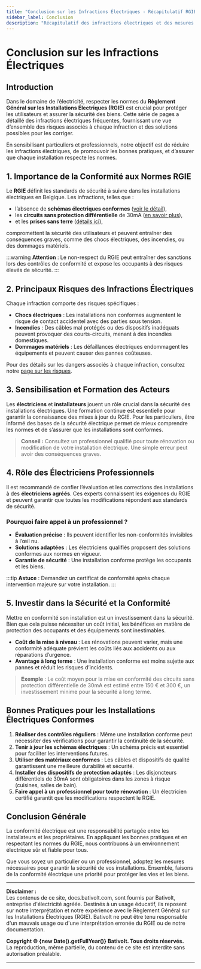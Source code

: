 ```yaml
---
title: "Conclusion sur les Infractions Électriques - Récapitulatif RGIE"
sidebar_label: Conclusion
description: "Récapitulatif des infractions électriques et des mesures de conformité selon le RGIE. Points essentiels pour assurer la sécurité et la conformité des installations électriques en Belgique."
---
```


# Conclusion sur les Infractions Électriques

## Introduction

Dans le domaine de l’électricité, respecter les normes du **Règlement Général sur les Installations Électriques (RGIE)** est crucial pour protéger les utilisateurs et assurer la sécurité des biens. Cette série de pages a détaillé des infractions électriques fréquentes, fournissant une vue d’ensemble des risques associés à chaque infraction et des solutions possibles pour les corriger. 

En sensibilisant particuliers et professionnels, notre objectif est de réduire les infractions électriques, de promouvoir les bonnes pratiques, et d’assurer que chaque installation respecte les normes.

## 1. Importance de la Conformité aux Normes RGIE

Le **RGIE** définit les standards de sécurité à suivre dans les installations électriques en Belgique. Les infractions, telles que :
- l’absence de **schémas électriques conformes** ([voir le détail](https://docs.bativolt.com/docs/infractions/schema-electriques-absents)),
- les **circuits sans protection différentielle** de 30mA ([en savoir plus](https://docs.bativolt.com/docs/infractions/circuits-non-proteges-differentiel)),
- et les **prises sans terre** ([détails ici](https://docs.bativolt.com/docs/infractions/absence-terre-sur-prises)),

compromettent la sécurité des utilisateurs et peuvent entraîner des conséquences graves, comme des chocs électriques, des incendies, ou des dommages matériels.

:::warning
**Attention** : Le non-respect du RGIE peut entraîner des sanctions lors des contrôles de conformité et expose les occupants à des risques élevés de sécurité.
:::

## 2. Principaux Risques des Infractions Électriques

Chaque infraction comporte des risques spécifiques :

- **Chocs électriques** : Les installations non conformes augmentent le risque de contact accidentel avec des parties sous tension.
- **Incendies** : Des câbles mal protégés ou des dispositifs inadéquats peuvent provoquer des courts-circuits, menant à des incendies domestiques.
- **Dommages matériels** : Les défaillances électriques endommagent les équipements et peuvent causer des pannes coûteuses.

Pour des détails sur les dangers associés à chaque infraction, consultez notre [page sur les risques](https://docs.bativolt.com/docs/infractions/introduction).

## 3. Sensibilisation et Formation des Acteurs

Les **électriciens** et **installateurs** jouent un rôle crucial dans la sécurité des installations électriques. Une formation continue est essentielle pour garantir la connaissance des mises à jour du RGIE. Pour les particuliers, être informé des bases de la sécurité électrique permet de mieux comprendre les normes et de s’assurer que les installations sont conformes.

> **Conseil :** Consultez un professionnel qualifié pour toute rénovation ou modification de votre installation électrique. Une simple erreur peut avoir des conséquences graves.

## 4. Rôle des Électriciens Professionnels

Il est recommandé de confier l’évaluation et les corrections des installations à des **électriciens agréés**. Ces experts connaissent les exigences du RGIE et peuvent garantir que toutes les modifications répondent aux standards de sécurité.

### Pourquoi faire appel à un professionnel ?

- **Évaluation précise** : Ils peuvent identifier les non-conformités invisibles à l’œil nu.
- **Solutions adaptées** : Les électriciens qualifiés proposent des solutions conformes aux normes en vigueur.
- **Garantie de sécurité** : Une installation conforme protège les occupants et les biens.

:::tip
**Astuce** : Demandez un certificat de conformité après chaque intervention majeure sur votre installation.
:::

## 5. Investir dans la Sécurité et la Conformité

Mettre en conformité son installation est un investissement dans la sécurité. Bien que cela puisse nécessiter un coût initial, les bénéfices en matière de protection des occupants et des équipements sont inestimables.

- **Coût de la mise à niveau** : Les rénovations peuvent varier, mais une conformité adéquate prévient les coûts liés aux accidents ou aux réparations d’urgence.
- **Avantage à long terme** : Une installation conforme est moins sujette aux pannes et réduit les risques d’incidents.

> **Exemple** : Le coût moyen pour la mise en conformité des circuits sans protection différentielle de 30mA est estimé entre 150 € et 300 €, un investissement minime pour la sécurité à long terme.

## Bonnes Pratiques pour les Installations Électriques Conformes

1. **Réaliser des contrôles réguliers** : Même une installation conforme peut nécessiter des vérifications pour garantir la continuité de la sécurité.
2. **Tenir à jour les schémas électriques** : Un schéma précis est essentiel pour faciliter les interventions futures.
3. **Utiliser des matériaux conformes** : Les câbles et dispositifs de qualité garantissent une meilleure durabilité et sécurité.
4. **Installer des dispositifs de protection adaptés** : Les disjoncteurs différentiels de 30mA sont obligatoires dans les zones à risque (cuisines, salles de bain).
5. **Faire appel à un professionnel pour toute rénovation** : Un électricien certifié garantit que les modifications respectent le RGIE.

## Conclusion Générale

La conformité électrique est une responsabilité partagée entre les installateurs et les propriétaires. En appliquant les bonnes pratiques et en respectant les normes du RGIE, nous contribuons à un environnement électrique sûr et fiable pour tous. 

Que vous soyez un particulier ou un professionnel, adoptez les mesures nécessaires pour garantir la sécurité de vos installations. Ensemble, faisons de la conformité électrique une priorité pour protéger les vies et les biens.

---

**Disclaimer :**  
Les contenus de ce site, docs.bativolt.com, sont fournis par Bativolt, entreprise d'électricité agréée. Destinés à un usage éducatif, ils reposent sur notre interprétation et notre expérience avec le Règlement Général sur les Installations Électriques (RGIE). Bativolt ne peut être tenu responsable d'un mauvais usage ou d'une interprétation erronée du RGIE ou de notre documentation.

**Copyright © {new Date().getFullYear()} Bativolt. Tous droits réservés.**  
La reproduction, même partielle, du contenu de ce site est interdite sans autorisation préalable.

---
